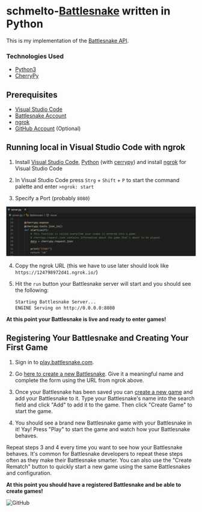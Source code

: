 # schmelto-[Battlesnake](http://play.battlesnake.com) written in Python

This is my implementation of the [Battlesnake API](https://docs.battlesnake.com/references/api).

### Technologies Used

* [Python3](https://www.python.org/)
* [CherryPy](https://cherrypy.org/)


## Prerequisites

* [Visual Studio Code](https://code.visualstudio.com/)
* [Battlesnake Account](https://play.battlesnake.com)
* [ngrok](https://marketplace.visualstudio.com/items?itemName=philnash.ngrok-for-vscode)
* [GitHub Account](https://github.com) (Optional)

## Running local in Visual Studio Code with ngrok

1. Install [Visual Studio Code](https://code.visualstudio.com/), [Python](https://www.python.org/) (with [cerrypy](https://cherrypy.org/)) and install [ngrok](https://marketplace.visualstudio.com/items?itemName=philnash.ngrok-for-vscode) for Visual Studio Code

2. In Visual Studio Code press `Strg` + `Shift` + `P` to start the command palette and enter `>ngrok: start`

3. Specify a Port (probably `8080`)

![ngrok start](./assets/ngrok_start.gif)

4. Copy the ngrok URL (this we have to use later should look like `https://124798972d41.ngrok.io/`)

5. Hit the `run` button your Battlesnake server will start and you should see the following:

    ```
    Starting Battlesnake Server...
    ENGINE Serving on http://0.0.0.0:8080
    ```

**At this point your Battlesnake is live and ready to enter games!**



## Registering Your Battlesnake and Creating Your First Game

1. Sign in to [play.battlesnake.com](https://play.battlesnake.com/login/).

2. Go [here to create a new Battlesnake](https://play.battlesnake.com/account/snakes/create/). Give it a meaningful name and complete the form using the URL from ngrok above.

3. Once your Battlesnake has been saved you can [create a new game](https://play.battlesnake.com/account/games/create/) and add your Battlesnake to it. Type your Battlesnake's name into the search field and click "Add" to add it to the game. Then click "Create Game" to start the game.

4. You should see a brand new Battlesnake game with your Battlesnake in it! Yay! Press "Play" to start the game and watch how your Battlesnake behaves.

Repeat steps 3 and 4 every time you want to see how your Battlesnake behaves. It's common for Battlesnake developers to repeat these steps often as they make their Battlesnake smarter. You can also use the "Create Rematch" button to quickly start a new game using the same Battlesnakes and configuration.

**At this point you should have a registered Battlesnake and be able to create games!**


![GitHub](https://img.shields.io/github/license/schmelto/battlesnake-python?style=for-the-badge)
